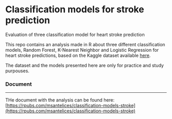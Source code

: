 # Classification models for stroke prediction
Evaluation of three classification model for heart stroke prediction

This repo contains an analysis made in R about three different classification models, Random Forest, K-Nearest Neighbor and Logistic Regression 
for heart stroke predictions, based on the Kaggle dataset available [here](https://www.kaggle.com/fedesoriano/stroke-prediction-dataset).

The dataset and the models presented here are only for practice and study purpouses.

### Document
___
THe document with the analysis can be found here: [https://rpubs.com/msantelices/classification-models-stroke](https://rpubs.com/msantelices/classification-models-stroke)
